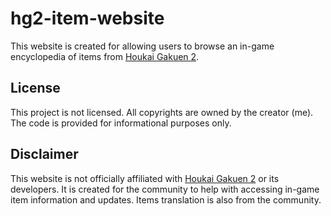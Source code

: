 # hg2-item-website

This website is created for allowing users to browse an in-game encyclopedia of items from [Houkai Gakuen 2](https://houkai2nd.miraheze.org/wiki/Houkai_Gakuen_2_Wiki).

## License

This project is not licensed. All copyrights are owned by the creator (me). The code is provided for informational purposes only.

## Disclaimer

This website is not officially affiliated with [Houkai Gakuen 2](https://houkai2nd.miraheze.org/wiki/Houkai_Gakuen_2_Wiki) or its developers. It is created for the community to help with accessing in-game item information and updates. Items translation is also from the community.